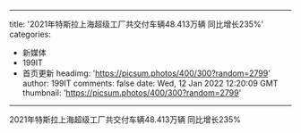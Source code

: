
---
title: '2021年特斯拉上海超级工厂共交付车辆48.413万辆 同比增长235%'
categories: 
 - 新媒体
 - 199IT
 - 首页更新
headimg: 'https://picsum.photos/400/300?random=2799'
author: 199IT
comments: false
date: Wed, 12 Jan 2022 12:20:09 GMT
thumbnail: 'https://picsum.photos/400/300?random=2799'
---

<div>   
2021年特斯拉上海超级工厂共交付车辆48.413万辆 同比增长235%  
</div>
            